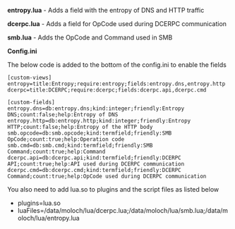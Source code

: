 **entropy.lua** - Adds a field with the entropy of DNS and HTTP traffic

**dcerpc.lua** - Adds a field for OpCode used during DCERPC communication

**smb.lua** - Adds the OpCode and Command used in SMB

**Config.ini**

The below code is added to the bottom of the config.ini to enable the fields

```
[custom-views]
entropy=title:Entropy;require:entropy;fields:entropy.dns,entropy.http
dcerpc=title:DCERPC;require:dcerpc;fields:dcerpc.api,dcerpc.cmd

[custom-fields]
entropy.dns=db:entropy.dns;kind:integer;friendly:Entropy DNS;count:false;help:Entropy of DNS
entropy.http=db:entropy.http;kind:integer;friendly:Entropy HTTP;count:false;help:Entropy of the HTTP body
smb.opcode=db:smb.opcode;kind:termfield;friendly:SMB OpCode;count:true;help:Operation code
smb.cmd=db:smb.cmd;kind:termfield;friendly:SMB Command;count:true;help:Command
dcerpc.api=db:dcerpc.api;kind:termfield;friendly:DCERPC API;count:true;help:API used during DCERPC communication
dcerpc.cmd=db:dcerpc.cmd;kind:termfield;friendly:DCERPC Command;count:true;help:OpCode used during DCERPC communication
```
You also need to add lua.so to plugins and the script files as listed below

* plugins=lua.so
* luaFiles=/data/moloch/lua/dcerpc.lua;/data/moloch/lua/smb.lua;/data/moloch/lua/entropy.lua
